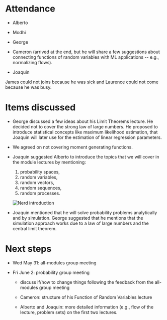 # Attendance

- Alberto

- Modhi

- George 

- Cameron (arrived at the end, but he will share a few suggestions about connecting functions of random variables with ML applications -- e.g., normalizing flows).

- Joaquin

James could not joins because he was sick and Laurence could not come because he was busy.

# Items discussed

- George discussed a few ideas about his Limit Theorems lecture. He decided not to cover the strong law of large numbers. He proposed to introduce statistical concepts like maximum likelihood estimation, that Joaquin will later use for the estimation of linear regression parameters.

- We agreed on not covering moment generating functions.

- Joaquin suggested Alberto to introduce the topics that we will cover in the module lectures by mentioning:

    1. probability spaces, 
    2. random variables,
    3. random vectors,
    4. random sequences,
    5. random processes.

    ![Nerd introduction](nerdIntro.jpg)

- Joaquin mentioned that he will solve probability problems analytically and by simulation. George suggested that he mentions that the simulation approach works due to a law of large numbers and the central limit theorem.

# Next steps

- Wed May 31: all-modules group meeting

- Fri June 2: probability group meeting

    - discuss if/how to change things following the feedback from the all-modules group meeting

    - Cameron: structure of his Function of Random Variables lecture

    - Alberto and Joaquin: more detailed information (e.g., flow of the lecture, problem sets) on the first two lectures.

